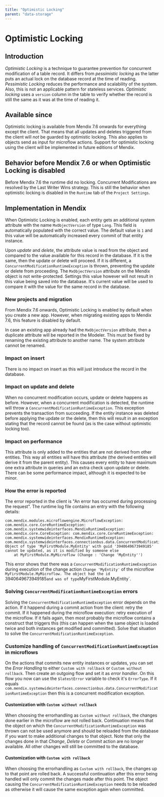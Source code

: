 ```yaml
---
title: "Optimistic Locking"
parent: "data-storage"
---
```


# Optimistic Locking

## Introduction
_Optimistic Locking_ is a technique to guarantee prevention for concurrent modification of a table record. It differs from _pessimistic locking_ as the latter puts an actual lock on the database record at the time of reading. _Pessimistic Locking_ reduces the performance and scalability of the system. Also, this is not an applicable pattern for stateless services. _Optimistic locking_ uses a `version` column in the table to verify whether the record is still the same as it was at the time of reading it.

## Available since
Optimistic locking is available from Mendix 7.6 onwards for everything except the client. That means that all updates and deletes triggered from the client will _not_ be guarded by optimistic locking. This also applies to objects send as input for microflow actions. Support for optimistic locking using the client will be implemented in future editions of Mendix.

## Behavior before Mendix 7.6 or when Optimistic Locking is disabled
Before Mendix 7.6 the runtime did no locking. Concurrent Modifications are resolved by the Last Writer Wins strategy. This is still the behavior when optimistic locking is disabled in the `Runtime` tab of the `Project Settings`.

## Implementation in Mendix
When Optimistic Locking is enabled, each entity gets an additional system attribute with the name `MxObjectVersion` of type `Long`. This field is automatically populated with the correct value. The default value is `1` and this value will be automatically increased every commit of that entity instance.

Upon _update_ and _delete_, the attribute value is read from the object and compared to the value available for this record in the database. If it is the same, then the update or delete will proceed. If it is different, a `ConcurrentModificationRuntimeException` is thrown, preventing the update or delete from proceeding. The `MxObjectVersion` attribute on the Mendix object is not write-protected. Settings this value however will not result in this value being saved into the database. It's current value will be used to compare it with the value for the same record in the database.

### New projects and migration
From Mendix 7.6 onwards, Optimistic Locking is enabled by default when you create a new app. However, when migrating existing apps to Mendix 7.6, this feature is disabled by default.

In case an existing app already had the `MxObjectVersion` attribute, then a duplicate attribute will be reported in the Modeler. This must be fixed by renaming the existing attribute to another name. The system attribute cannot be renamed.

### Impact on insert
There is no impact on insert as this will just introduce the record in the database.

### Impact on update and delete
When no concurrent modification occurs, update or delete happens as before. However, when a concurrent modification is detected, the runtime will throw a `ConcurrentModificationRuntimeException`. This exception prevents the transaction from succeeding. If the entity instance was deleted before applying the update or the delete, then this will result in an exception stating that the record cannot be found (as is the case without optimistic locking too).

### Impact on performance
This attribute is only added to the entities that are not derived from other entities. This way all entities will have this attribute (the derived entities will derive it from the parent entity). This causes every entity to have maximum one extra attribute in queries and an extra check upon update or delete. There can be some performance impact, although it is expected to be minor.

### How the error is reported
The error reported in the client is "An error has occurred during processing the request". The runtime log file contains an entry with the following details:
```
com.mendix.modules.microflowengine.MicroflowException: com.mendix.core.CoreRuntimeException: com.mendix.systemwideinterfaces.MendixRuntimeException: com.mendix.core.CoreException: com.mendix.core.CoreRuntimeException: com.mendix.systemwideinterfaces.MendixRuntimeException: com.mendix.systemwideinterfaces.connectionbus.data.ConcurrentModificationRuntimeException: Object of type 'MyFirstModule.MyEntity' with guid '3940649673949185' cannot be updated, as it is modified by someone else
	at MyFirstModule.MyMicroflow (Change : 'Change 'MyEntity'')
```

This error shows that there was a `ConcurrentModificationRuntimeException` during execution of the change action `Change 'MyEntity'` of the microflow `MyFirstModule.MyMicroflow. The object had the id `3940649673949185` and was of type `MyFirstModule.MyEntity`.

### Solving `ConcurrentModificationRuntimeException` errors
Solving the `ConcurrentModificationRuntimeException` error depends on the action. If it happend during a commit action from the client: retry the commit. If it happened during the microflow execution: retry execution of the microflow. If it fails again, then most probably the microflow contains a construct that triggers this (this can happen when the same object is loaded twice and both instances get modified and committed). Solve that situation to solve the `ConcurrentModificationRuntimeException`.

### Customize handling of `ConcurrentModificationRuntimeException` in microflows
On the actions that commits new entity instances or updates, you can set the _Error Handling_ to either `Custom with rollback` or `Custom without rollback`. Then create an outgoing flow and set it as _error handler_. On this flow you now can use the `$latestError` variable to check it's `ErrorType`. If it equals `com.mendix.systemwideinterfaces.connectionbus.data.ConcurrentModificationRuntimeException` then this is a concurrent modification exception.

#### Customization with `Custom without rollback`
When choosing the errorhandling as `Custom without rollback`, the changes done earlier in the microflow are not rolled back. Continuation means that the object on which the `ConcurrentModificationRuntimeException` was thrown can not be used anymore and should be reloaded from the database if you want to make additional changes to that object. Note that only the changes done in that _Change_, _Delete_ or _Commit_ action are no longer available. All other changes will still be committed to the database.

#### Customization with `Custom with rollback`
When choosing the errorhandling as `Custom with rollback`, the changes up to that point are rolled back. A successful continuation after this error being handled will only commit the changes made after this point. The object causing the `ConcurrentModificationRuntimeException` needs to be reloaded as otherwise it will cause the same exception again when committed.

